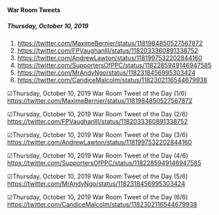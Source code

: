 **War Room Tweets**

##### Thursday, October 10, 2019
1) https://twitter.com/MaximeBernier/status/1181984850527567872
2) https://twitter.com/FPVaughanIII/status/1182033360891338752
3) https://twitter.com/AndrewLawton/status/1181997532202844160
4) https://twitter.com/SupportersOfPPC/status/1182285949146947585
5) https://twitter.com/MrAndyNgo/status/1182318456995303424
6) https://twitter.com/CandiceMalcolm/status/1182302116544679938


☑Thursday, October 10, 2019
War Room Tweet of the Day (1/6)
https://twitter.com/MaximeBernier/status/1181984850527567872

☑Thursday, October 10, 2019
War Room Tweet of the Day (2/6)
https://twitter.com/FPVaughanIII/status/1182033360891338752

☑Thursday, October 10, 2019
War Room Tweet of the Day (3/6)
https://twitter.com/AndrewLawton/status/1181997532202844160

☑Thursday, October 10, 2019
War Room Tweet of the Day (4/6)
https://twitter.com/SupportersOfPPC/status/1182285949146947585


☑Thursday, October 10, 2019
War Room Tweet of the Day (5/6)
https://twitter.com/MrAndyNgo/status/1182318456995303424

☑Thursday, October 10, 2019
War Room Tweet of the Day (6/6)
https://twitter.com/CandiceMalcolm/status/1182302116544679938


